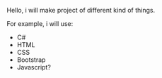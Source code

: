 Hello, i will make project of different kind of things.

For example, i will use:
- C#
- HTML
- CSS
- Bootstrap
- Javascript?
